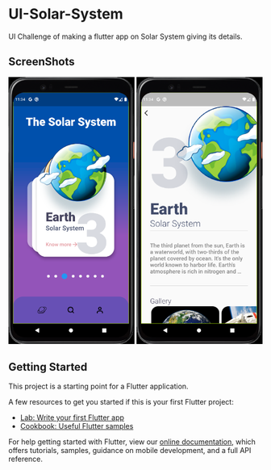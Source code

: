 # UI-Solar-System

UI Challenge of making a flutter app on Solar System giving its details.

## ScreenShots

<p align="center">
  <img src="https://github.com/parshva-shah/UI-Solar-System/blob/main/Android%20Emulator%20-%20Pixel_4_Edited_API_29_5554%2001-03-2021%2011_34_23%20AM.png" width="250" title="hover text">
  <img src="https://github.com/parshva-shah/UI-Solar-System/blob/main/Android%20Emulator%20-%20Pixel_4_Edited_API_29_5554%2001-03-2021%2011_34_27%20AM.png" width="250" title="hover text">
</p>

## Getting Started

This project is a starting point for a Flutter application.

A few resources to get you started if this is your first Flutter project:

- [Lab: Write your first Flutter app](https://flutter.dev/docs/get-started/codelab)
- [Cookbook: Useful Flutter samples](https://flutter.dev/docs/cookbook)

For help getting started with Flutter, view our
[online documentation](https://flutter.dev/docs), which offers tutorials,
samples, guidance on mobile development, and a full API reference.
